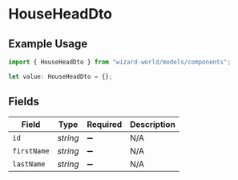 # HouseHeadDto

## Example Usage

```typescript
import { HouseHeadDto } from "wizard-world/models/components";

let value: HouseHeadDto = {};
```

## Fields

| Field              | Type               | Required           | Description        |
| ------------------ | ------------------ | ------------------ | ------------------ |
| `id`               | *string*           | :heavy_minus_sign: | N/A                |
| `firstName`        | *string*           | :heavy_minus_sign: | N/A                |
| `lastName`         | *string*           | :heavy_minus_sign: | N/A                |